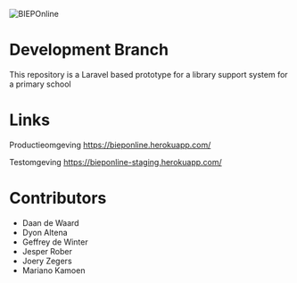 ![BIEPOnline](https://github.com/Joery/BIEPOnline/raw/staging/public/img/Logo.png)

# Development Branch
This repository is a Laravel based prototype for a library support system for a primary school

# Links
Productieomgeving
https://bieponline.herokuapp.com/

Testomgeving
https://bieponline-staging.herokuapp.com/

# Contributors
* Daan de Waard
* Dyon Altena
* Geffrey de Winter
* Jesper Rober
* Joery Zegers
* Mariano Kamoen

